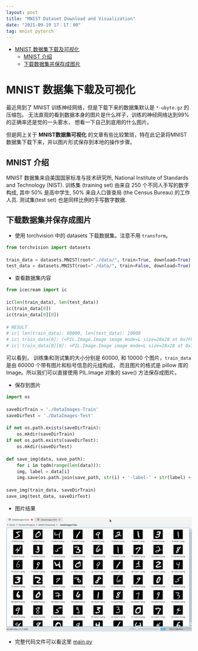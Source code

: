 ```yaml
---
layout: post
title: "MNIST Dataset Download and Visualization"
date: "2021-09-19 17：17：00"
tag: mnist pytorch
---
```

- [MNIST 数据集下载及可视化](#orga336a9b)
  - [MNIST 介绍](#orgbce01e7)
  - [下载数据集并保存成图片](#org11d8331)


<a id="orga336a9b"></a>

# MNIST 数据集下载及可视化

最近用到了 MNIST 训练神经网络，但是下载下来的数据集默认是 `*-ubyte.gz` 的压缩包。 无法直观的看到数据本身的图片是什么样子，训练的神经网络达到99% 的正确率还是觉的一头雾水， 想看一下自己到底用的什么图片。

但是网上关于 **MNIST数据集可视化** 的文章有些比较繁琐，特在此记录将MNIST数据集下载下来，并以图片形式保存到本地的操作步骤。


<a id="orgbce01e7"></a>

## MNIST 介绍

MNIST 数据集来自美国国家标准与技术研究所, National Institute of Standards and Technology (NIST). 训练集 (training set) 由来自 250 个不同人手写的数字构成, 其中 50% 是高中学生, 50% 来自人口普查局 (the Census Bureau) 的工作人员. 测试集(test set) 也是同样比例的手写数字数据.


<a id="org11d8331"></a>

## 下载数据集并保存成图片

-   使用 torchvision 中的 datasets 下载数据集。注意不用 `transform`。

```python
from torchvision import datasets

train_data = datasets.MNIST(root="./data/", train=True, download=True)
test_data = datasets.MNIST(root="./data/", train=False, download=True)
```

-   查看数据集内容

```python
from icecream import ic

ic(len(train_data), len(test_data))
ic(train_data[0])
ic(train_data[0][0])

# RESULT
# ic| len(train_data): 60000, len(test_data): 10000
# ic| train_data[0]: (<PIL.Image.Image image mode=L size=28x28 at 0x7F94EF6E6AF0>, 5)
# ic| train_data[0][0]: <PIL.Image.Image image mode=L size=28x28 at 0x7F94EF6E6AF0>
```

可以看到， 训练集和测试集的大小分别是 60000, 和 10000 个图片，`train_data` 是由 60000 个带有图片和标号信息的元组构成， 而且图片的格式是 pillow 库的 Image。所以我们可以直接使用 PIL.Image 对象的 save() 方法保存成图片。

-   保存到图片

```python
import os

saveDirTrain = './DataImages-Train'
saveDirTest = './DataImages-Test'

if not os.path.exists(saveDirTrain):
    os.mkdir(saveDirTrain)
if not os.path.exists(saveDirTest):
    os.mkdir(saveDirTest)

def save_img(data, save_path):
    for i in tqdm(range(len(data))):
	img, label = data[i]
	img.save(os.path.join(save_path, str(i) + '-label-' + str(label) + '.png'))

save_img(train_data, saveDirTrain)
save_img(test_data, saveDirTest)
```

+ 图片结果

![下载后的图片](/images/MNIST-Dataset-Download/MNIST-Dataset.png)


-   完整代码文件可以看这里
[main.py](https://github.com/combofish/chips-get/blob/master/Python3/DeepLearning/MNIST-Download/main.py)
